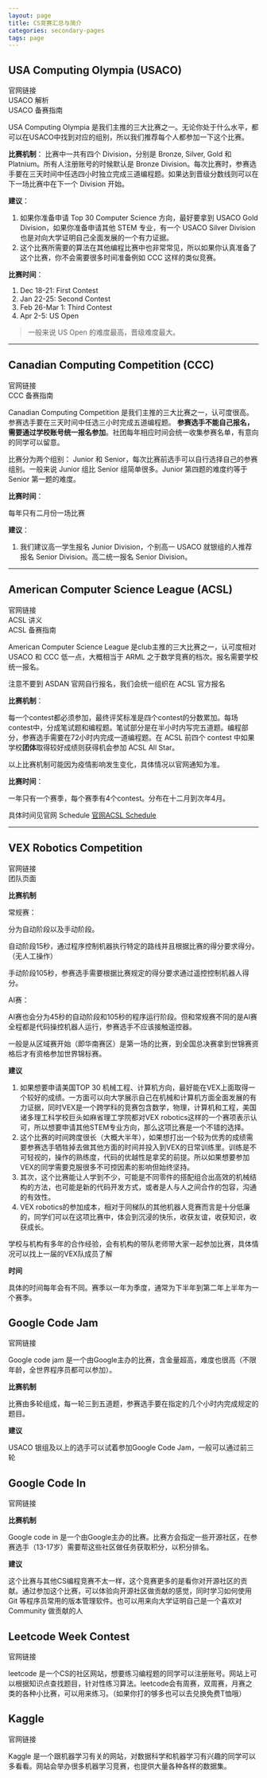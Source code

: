 ```yaml
---
layout: page
title: CS竞赛汇总与简介
categories: secondary-pages
tags: page
---
```


## **USA Computing Olympia (USACO)**

<div class="button-box">
        <div class="main-button" onClick="window.location.href='http://usaco.org/'">官网链接</div>
        <div class="main-button" onClick="window.location.href='{{ site.baseurl }}/tertiary-pages/2021/01/26/USACO.html'">USACO 解析</div>
        <div class="main-button" onClick="window.location.href='{{ site.baseurl }}/2021/02/25/USACO-Prep.html'">USACO 备赛指南</div>
</div>

USA Computing Olympia 是我们主推的三大比赛之一。无论你处于什么水平，都可以在USACO中找到对应的组别，所以我们推荐每个人都参加一下这个比赛。

**比赛机制**： 比赛中一共有四个 Division，分别是 Bronze, Silver, Gold 和 Platnium。所有人注册账号的时候默认是 Bronze Division。每次比赛时，参赛选手要在三天时间中任选四小时独立完成三道编程题。如果达到晋级分数线则可以在下一场比赛中在下一个 Division 开始。

**建议**：
1. 如果你准备申请 Top 30 Computer Science 方向，最好要拿到 USACO Gold Division，如果你准备申请其他 STEM 专业，有一个 USACO Silver Division 也是对向大学证明自己全面发展的一个有力证据。
2. 这个比赛所需要的算法在其他编程比赛中也非常常见，所以如果你认真准备了这个比赛，你不会需要很多时间准备例如 CCC 这样的类似竞赛。

**比赛时间**：
1. Dec 18-21: First Contest
2. Jan 22-25: Second Contest
3. Feb 26-Mar 1: Third Contest
4. Apr 2-5: US Open

> 一般来说 US Open 的难度最高，晋级难度最大。

---
## **Canadian Computing Competition (CCC)**

<div class="button-box">
        <div class="main-button" onClick="window.location.href='https://cccgrader.com/ '">官网链接</div>
        <div class="main-button" onClick="window.location.href=''">CCC 备赛指南</div>
</div>

Canadian Computing Competition 是我们主推的三大比赛之一，认可度很高。参赛选手要在三天时间中任选三小时完成五道编程题。
**参赛选手不能自己报名，需要通过学校账号统一报名参加**。社团每年相应时间会统一收集参赛名单，有意向的同学可以留意。

比赛分为两个组别： Junior 和 Senior，每次比赛前选手可以自行选择自己的参赛组别。一般来说 Junior 组比 Senior 组简单很多。Junior 第四题的难度约等于 Senior 第一题的难度。

**比赛时间**：

每年只有二月份一场比赛

**建议**：
1. 我们建议高一学生报名 Junior Division，个别高一 USACO 就银组的人推荐报名 Senior Division。高二统一报名 Senior Division。

---

## **American Computer Science League (ACSL)**

<div class="button-box">
        <div class="main-button" onClick="window.location.href='https://www.acsl.org/'">官网链接</div>
        <div class="main-button" onClick="window.location.href='{{ site.baseurl }}/tertiary-pages/2021/01/26/ACSL.html'">ACSL 讲义</div>
        <div class="main-button" onClick="window.location.href=''">ACSL 备赛指南</div>
</div>

American Computer Science League 是club主推的三大比赛之一，认可度相对 USACO 和 CCC 低一点，大概相当于 ARML 之于数学竞赛的档次。报名需要学校统一报名。

<div class="notification">
注意不要到 ASDAN 官网自行报名，我们会统一组织在 ACSL 官方报名
</div>

**比赛机制**：

每一个contest都必须参加，最终评奖标准是四个contest的分数累加。每场contest中，分成笔试题和编程题。笔试部分是在半小时内写完五道题。编程部分，参赛选手需要在72小时内完成一道编程题。在 ACSL 前四个 contest 中如果学校**团体**取得较好成绩则获得机会参加 ACSL All Star。

<div class="notification">
以上比赛机制可能因为疫情影响发生变化，具体情况以官网通知为准。
</div>

**比赛时间**：

一年只有一个赛季，每个赛季有4个contest。分布在十二月到次年4月。

具体时间见官网 Schedule [官网ACSL Schedule](https://www.acsl.org/get-started/schedule)

---
## **VEX Robotics Competition**

<div class="button-box">
        <div class="main-button" onClick="window.location.href='https://www.vexrobotics.com/'">官网链接</div>
        <div class="main-button" onClick="window.location.href='{{ site.baseurl }}/tertiary-pages/2021/02/01/About-Our-VEX-Robotics-Team.html'">团队页面</div>
</div>

**比赛机制**

常规赛：

分为自动阶段以及手动阶段。

自动阶段15秒，通过程序控制机器执行特定的路线并且根据比赛的得分要求得分。（无人工操作）

手动阶段105秒，参赛选手需要根据比赛规定的得分要求通过遥控控制机器人得分。

AI赛：

AI赛也会分为45秒的自动阶段和105秒的程序运行阶段。但和常规赛不同的是AI赛全程都是代码操控机器人运行，参赛选手不应该接触遥控器。

一般是从区域赛开始（即华南赛区）是第一场的比赛，到全国总决赛拿到世锦赛资格后才有资格参加世界锦标赛。

**建议**

1. 如果想要申请美国TOP 30 机械工程、计算机方向，最好能在VEX上面取得一个较好的成绩。一方面可以向大学展示自己在机械和计算机方面全面发展的有力证据，同时VEX是一个跨学科的竞赛包含数学，物理，计算机和工程，美国诸多理工科学校巨头如麻省理工学院都对VEX robotics这样的一个赛项表示认可，所以想要申请其他STEM专业方向，那么这项比赛是一个不错的选择。
2. 这个比赛的时间跨度很长（大概大半年），如果想打出一个较为优秀的成绩需要参赛选手牺牲掉去做其他方面的时间并投入到VEX的日常训练里。训练是不可轻视的，操作的熟练度，代码的优越性是拿奖的前提。所以如果想要参加VEX的同学需要克服很多不可控因素的影响但始终坚持。
3. 其次，这个比赛能让人学到不少，可能是不同零件的搭配组合出高效的机械结构的方法，也可能是新的代码开发方式，或者是人与人之间合作的包容，沟通的有效性。
4. VEX robotics的参加成本，相对于同梯队的其他机器人竞赛而言是十分低廉的，同学们可以在这项比赛中，体会到沉浸的快乐，收获友谊，收获知识，收获成长。

<div class="info">
        学校与机构有多年的合作经验，会有机构的带队老师带大家一起参加比赛，具体情况可以找上一届的VEX队成员了解
</div>

**时间**

具体的时间每年会有不同。赛季以一年为季度，通常为下半年到第二年上半年为一个赛季。

## **Google Code Jam**

<div class="button-box">
        <div class="main-button" onClick="window.location.href='https://codingcompetitions.withgoogle.com/codejam'">官网链接</div>
</div>

Google code jam 是一个由Google主办的比赛，含金量超高，难度也很高（不限年龄，全世界程序员都可以参加）。

**比赛机制**

比赛由多轮组成，每一轮三到五道题，参赛选手要在指定的几个小时内完成规定的题目。

**建议**

USACO 银组及以上的选手可以试着参加Google Code Jam，一般可以通过前三轮

## **Google Code In**

<div class="button-box">
        <div class="main-button" onClick="window.location.href='https://codein.withgoogle.com/'">官网链接</div>
</div>

**比赛机制**

Google code in 是一个由Google主办的比赛。比赛方会指定一些开源社区，在参赛选手（13-17岁）需要帮这些社区做任务获取积分，以积分排名。

**建议**

这个比赛与其他CS编程竞赛不太一样，这个竞赛更多的是看你对开源社区的贡献。通过参加这个比赛，可以体验向开源社区做贡献的感觉，同时学习如何使用 Git 等程序员常用的版本管理软件。也可以用来向大学证明自己是一个喜欢对 Community 做贡献的人

## **Leetcode Week Contest**

<div class="button-box">
        <div class="main-button" onClick="window.location.href='https://leetcode-cn.com/'">官网链接</div>
</div>

leetcode 是一个CS的社区网站，想要练习编程题的同学可以注册账号。网站上可以根据知识点查找题目，针对性练习算法。leetcode会有周赛，双周赛，月赛之类的各种小比赛，可以用来练习。（如果你打的够多也可以去兑换免费T恤哦）

## **Kaggle**

<div class="button-box">
        <div class="main-button" onClick="window.location.href='https://www.kaggle.com/'">官网链接</div>
</div>

Kaggle 是一个跟机器学习有关的网站，对数据科学和机器学习有兴趣的同学可以多看看。网站会举办很多机器学习竞赛，也提供大量各种各样的数据集。
